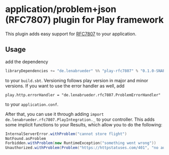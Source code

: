 # application/problem+json (RFC7807) plugin for Play framework

This plugin adds easy support for [RFC7807](https://tools.ietf.org/html/rfc7807) to your application.

## Usage

add the dependency

```scala
libraryDependencies += "de.lenabrueder" %% "play-rfc7807" % "0.1.0-SNAPSHOT"
```

to your `build.sbt`. Versioning follows play version in major and minor versions.
If you want to use the error handler as well, add

```
play.http.errorHandler = "de.lenabrueder.rfc7807.ProblemErrorHandler"
```

to your `application.conf`.

After that, you can use it through adding `import de.lenabrueder.rfc7807.PlayIntegration._` to your
controller. This adds some implicit functions to your Results, which allow you to do the following:

```scala
InternalServerError.withProblem("cannot store flight")
NotFound.asProblem
Forbidden.withProblem(new RuntimeException("something went wrong"))
Unauthorized.withProblem(Problem("https://httpstatuses.com/401", "no authorization"))
```